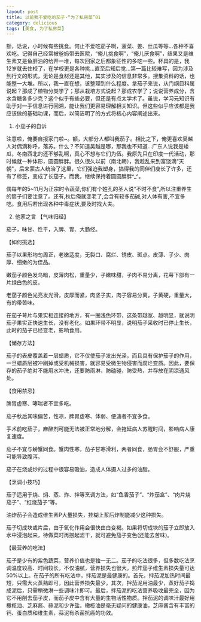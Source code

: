 ```yaml
---
layout: post
title: 以前我不爱吃的茄子-“为了私房菜”01
category: delicious
tags: [美食, 为了私房菜]
---
```

额，话说，小时候有些挑食。何止不爱吃茄子啊，菠菜、姜、丝瓜等等…各种不喜欢吃。记得自己经常被爸妈带去医院，“俺儿挑食啊”，“俺儿厌食啊”，结果又是维生素又是鱼肝油的给开一堆，每次回家之后都象征性的多吃一些。杯具的是，我12岁就去住校了，在学校更是各种挑...直至后知后觉…第一篇比较难写，因为涉及到行文的形式，无论是食材还是其他，其实涉及的信息非常多。搜集资料的话，也能整一大堆。所以，我一直在想，该整理到什么程度。拿茄子来说，从门纲目科属说起？那成了植物分类学了；那从栽培方式说起？那成农学了；说说营养成分，含水含糖各多少克？这个似乎有些必要，但还是有点太学术了。虽说，学习元知识有助于对一手信息进行回溯，能让我们更容易理解相关知识。但这些似乎应该都是我应该做的基础功课，而后，以简洁明了的方式将核心内容阐述出来。





1.   小茄子的自诉

注意啦，俺要自报家门啦~。额，大部分人都叫我茄子。相比之下，俺更喜欢吴越人对偶滴称呼，落苏。什么？不知道吴越是哪，那我也不知道…广东人说我是矮瓜，冬南西北的还不够乱啊，真心不想与它们为伍。我原先只在印度一代活动，那时候就一种体形，圆圆胖胖。很久很久以前（南北朝），我趁乱来到富饶滴“天朝”，后来蒙古人统治了这里，它们强迫我塑身，搞得我的同伴们廋长了许多，还有了标签，变成了长茄子。而我，继续保持着圆圆胖胖^_^。

偶每年的5~11月为正宗时令蔬菜,你们有个姓孔的圣人说“不时不食”,所以注重养生的筒子们要注意了。还有,秋后俺就变老了,会含有较多茄碱,对人体有害,不宜多吃。食用后若出现各种中毒症状,要及时找大夫。



2.  他家之言
【气味归经】

茄子，味甘、性平，入脾、胃、大肠经。

【如何挑选】

茄子以果形均匀周正，老嫩适度，无裂口、腐烂、锈皮、斑点。皮薄、子少、肉厚、细嫩的为佳品。

嫩茄子颜色发乌暗，皮薄肉松，重量少，子嫩味甜，子肉不易分离，花萼下部有一片绿白色的皮。

老茄子颜色光亮发光滑，皮厚而紧，肉坚子实，肉子容易分离，子黄硬，重量大，有的带苦味。

在茄子萼片与果实相连接的地方，有一圈浅色环带，这条带越宽、越明显，就说明茄子果实正快速生长，没有老化。如果环带不明显，说明茄子采收时已停止生长，此时的茄子已经变老，影响食用。

【储存方法】

茄子的表皮覆盖着一层蜡质，它不仅使茄子发出光泽，而且具有保护茄子的作用，一旦蜡质层被冲刷掉或受机械损害，就容易受微生物侵害而腐烂变质。因此，要保存的茄子绝对不能用水冲洗，还要防雨淋，防磕碰，防受热，并存放在阴凉通风处。

【食用禁忌】

脾胃虚寒、哮喘者不宜多吃。

茄子秋后其味偏苦，性凉，脾胃虚寒、体弱、便溏者不宜多食。

手术前吃茄子，麻醉剂可能无法被正常地分解，会拖延病人苏醒时间，影响病人康复速度。

茄子不宜与螃蟹同食。蟹肉性寒，茄子甘寒滑利，两者同食，肠胃会不舒服，严重可能导致腹泻。

茄子在烧或炒的过程中很容易吸油，造成人体摄人过多的油脂。

【烹调小技巧】

茄子适用于烧、焖、蒸、炸、拌等烹调方法，如“鱼香茄子”、“炸茄盒”、“肉片烧茄子”、“红烧茄子”等。



油炸茄子会造成维生素P大量损失，挂糊上浆后炸制能减少这种损失。

茄子切成块或片后，由于氧化作用会很快由白变褐。如果将切成块的茄子立即放入水中浸泡起来，待做菜时再捞起滤干，就可避免茄子变色(还能去苦味)。

【最营养的吃法】

茄子是少有的紫色蔬菜，营养价值也是独一无二。茄子的吃法很多，但多数吃法烹调温度较高、时间较长，不仅油腻，营养损失也很大。煎炸茄子维生素损失量可达50%以上。在茄子的所有吃法中，拌茄泥是最健康的。首先，拌茄泥加热时间最短，只需大火蒸熟即可，因此营养损失最少。其次，拌茄泥用油最少，蒸好茄子捣成泥后，只需稍微淋一些调味汁即可。最后，拌茄泥的吃法营养吸收最完全，因为它不用削去茄子皮，而茄子皮中含有大量的生物活性物质。拌茄泥的调味汁最好用橄榄油、芝麻酱、蒜泥和少许盐。橄榄油是毫无疑问的健康油，芝麻酱含有丰富的钙、蛋白质和维生素，蒜泥有杀菌抗癌的功效。


